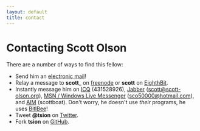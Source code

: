 ```yaml
---
layout: default
title: contact
---
```


# Contacting Scott Olson

There are a number of ways to find this fellow:

* Send him an [electronic mail][email]!
* Relay a message to **scott_** on [freenode][freenode] or **scott** on [EighthBit][8b].
* Instantly message him on [ICQ][icq] (431528926), [Jabber][jabber] (scott@scott-olson.org), [MSN / Windows Live Messenger][msn] (sco50000@hotmail.com), and [AIM][aim] (scottboat). Don't worry, he doesn't use *their* programs, he uses [BitlBee][bitlbee]!
* Tweet **@tsion** on [Twitter][twitter].
* Fork **tsion** on [GitHub][github].

[email]:    mailto:scott@scott-olson.org
[freenode]: irc://irc.freenode.net
[8b]:       irc://irc.eighthbit.net/#offtopic
[icq]:      http://www.icq.com/
[jabber]:   http://www.jabber.com/
[msn]:      http://download.live.com/messenger
[aim]:      http://dashboard.aim.com/aim
[bitlbee]:  http://www.bitlbee.org/
[twitter]:  http://twitter.com/tsion
[github]:   http://github.com/tsion
